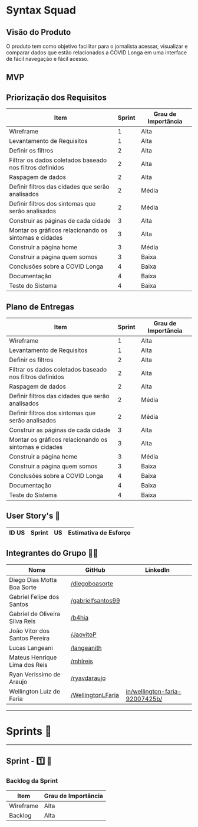 # Syntax Squad

## Visão do Produto

O produto tem como objetivo facilitar para o jornalista acessar, visualizar e comparar dados que estão relacionados a COVID Longa em uma interface de fácil navegação e fácil acesso.

## MVP

## Priorização dos Requisitos

| Item                                                     | Sprint | Grau de Importância |
|----------------------------------------------------------|--------|---------------------|
| Wireframe                                                | 1      | Alta                |
| Levantamento de Requisitos                               | 1      | Alta                |
| Definir os filtros                                       | 2      | Alta                |
| Filtrar os dados coletados baseado nos filtros definidos | 2      | Alta                |
| Raspagem de dados                                        | 2      | Alta                |
| Definir filtros das cidades que serão analisados         | 2      | Média               |
| Definir filtros dos sintomas que serão analisados        | 2      | Média               |
| Construir as páginas de cada cidade                      | 3      | Alta                |
| Montar os gráficos relacionando os sintomas e cidades    | 3      | Alta                |
| Construir a página home                                  | 3      | Média               |
| Construir a página quem somos                            | 3      | Baixa               |
| Conclusões sobre a COVID Longa                           | 4      | Baixa               |
| Documentação                                             | 4      | Baixa               |
| Teste do Sistema                                         | 4      | Baixa               |

## Plano de Entregas

| Item                                                     | Sprint | Grau de Importância |
|----------------------------------------------------------|--------|---------------------|
| Wireframe                                                | 1      | Alta                |
| Levantamento de Requisitos                               | 1      | Alta                |
| Definir os filtros                                       | 2      | Alta                |
| Filtrar os dados coletados baseado nos filtros definidos | 2      | Alta                |
| Raspagem de dados                                        | 2      | Alta                |
| Definir filtros das cidades que serão analisados         | 2      | Média               |
| Definir filtros dos sintomas que serão analisados        | 2      | Média               |
| Construir as páginas de cada cidade                      | 3      | Alta                |
| Montar os gráficos relacionando os sintomas e cidades    | 3      | Alta                |
| Construir a página home                                  | 3      | Média               |
| Construir a página quem somos                            | 3      | Baixa               |
| Conclusões sobre a COVID Longa                           | 4      | Baixa               |
| Documentação                                             | 4      | Baixa               |
| Teste do Sistema                                         | 4      | Baixa               |

## User Story's 📝

| ID US | Sprint | US | Estimativa de Esforço |
|-------|--------|----|-----------------------|


## Integrantes do Grupo 👨‍💻

| Nome                           | GitHub                                                   | LinkedIn                                                                                  |
|--------------------------------|----------------------------------------------------------|-------------------------------------------------------------------------------------------|
| Diego Dias Motta Boa Sorte     | [/diegoboasorte](https://github.com/diegoboasorte)       |
| Gabriel Felipe dos Santos      | [/gabrielfsantos99](https://github.com/gabrielfsantos99) |
| Gabriel de Oliveira Silva Reis | [/b4hia](https://github.com/b4hia)                       |
| João Vitor dos Santos Pereira  | [/JaovitoP](https://github.com/JaovitoP)                 |
| Lucas Langeani                 | [/langeanith](https://github.com/langeanith)             |
| Mateus Henrique Lima dos Reis  | [/mhlreis](https://github.com/mhlreis)                   |
| Ryan Verissimo de Araujo       | [/ryavdaraujo](https://github.com/ryanvdaraujo)          |
| Wellington Luiz de Faria       | [/WellingtonLFaria](https://github.com/WellingtonLFaria) | [in/wellington-faria-92007425b/](https://www.linkedin.com/in/wellington-faria-92007425b/) |

---

# Sprints 🎯

---

## Sprint - 1️⃣ 🎯

### Backlog da Sprint

| Item      | Grau de Importância |
|-----------|---------------------|
| Wireframe | Alta                |
| Backlog   | Alta                |


